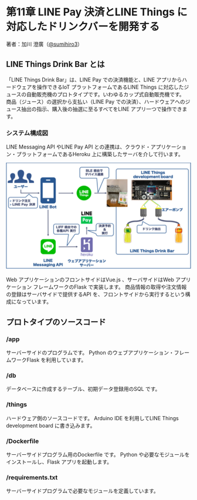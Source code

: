 # 第11章 LINE Pay 決済とLINE Things に対応したドリンクバーを開発する
著者：加川 澄廣（[@sumihiro3](https://twitter.com/sumihiro3/)）  


## LINE Things Drink Bar とは

「LINE Things Drink Bar」は、LINE Pay での決済機能と、LINE アプリからハードウェアを操作できるIoT プラットフォームであるLINE Things に対応したジュースの自動販売機のプロトタイプです。いわゆるカップ式自動販売機です。
商品（ジュース）の選択から支払い（LINE Pay での決済）、ハードウェアへのジュース抽出の指示、購入後の抽選に至るすべてをLINE アプリ一つで操作できます。

### システム構成図

LINE Messaging API やLINE Pay API との連携は、クラウド・アプリケーション・プラットフォームであるHeroku 上に構築したサーバを介して行います。

![システム構成図](images/SystemOverview.png)

Web アプリケーションのフロントサイドはVue.js 、サーバサイドはWeb アプリケーション フレームワークのFlask で実装します。
商品情報の取得や注文情報の登録はサーバサイドで提供するAPI を、フロントサイドから実行するという構成になっています。

## プロトタイプのソースコード

### /app

サーバーサイドのプログラムです。
Python のウェブアプリケーション・フレームワークFlask を利用しています。

### /db

データベースに作成するテーブル、初期データ登録用のSQL です。

### /things

ハードウェア側のソースコードです。
Arduino IDE を利用してLINE Things development board に書き込みます。

### /Dockerfile

サーバーサイドプログラム用のDockerfile です。
Python や必要なモジュールをインストールし、Flask アプリを起動します。

### /requirements.txt

サーバーサイドプログラムで必要なモジュールを定義しています。
